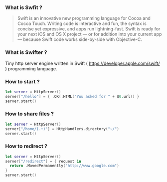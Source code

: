 ### What is Swfit ?

>Swift is an innovative new programming language for Cocoa and Cocoa Touch. Writing code is interactive and fun, the syntax is concise yet expressive, and apps run lightning-fast. Swift is ready for your next iOS and OS X project — or for addition into your current app — because Swift code works side-by-side with Objective-C.

### What is Swifter ?

Tiny http server engine written in Swift ( https://developer.apple.com/swift/ ) programming language.

### How to start ?
```swift
let server = HttpServer()
server["/hello"] = { .OK(.HTML("You asked for " + $0.url)) }
server.start()
```
### How to share files ? 
```swift
let server = HttpServer()
server["/home/(.+)"] = HttpHandlers.directory("~/")
server.start()
```
### How to redirect ?
```swift
let server = HttpServer()
server["/redirect"] = { request in
  return .MovedPermanently("http://www.google.com")
}
server.start()
```


